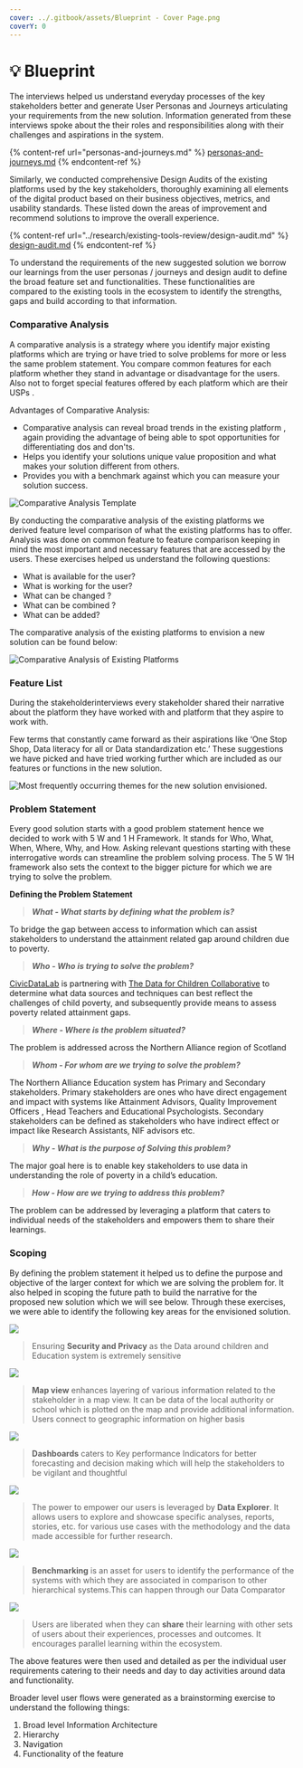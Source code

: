 ```yaml
---
cover: ../.gitbook/assets/Blueprint - Cover Page.png
coverY: 0
---
```


# 💡 Blueprint

The interviews helped us understand everyday processes of the key stakeholders better and generate User Personas and Journeys articulating your requirements from the new solution. Information generated from these interviews spoke about the their roles and responsibilities along with their challenges and aspirations in the system.

{% content-ref url="personas-and-journeys.md" %}
[personas-and-journeys.md](personas-and-journeys.md)
{% endcontent-ref %}

Similarly, we conducted comprehensive Design Audits of the existing platforms used by the key stakeholders, thoroughly examining all elements of the digital product based on their business objectives, metrics, and usability standards. These listed down the areas of improvement and recommend solutions to improve the overall experience.

{% content-ref url="../research/existing-tools-review/design-audit.md" %}
[design-audit.md](../research/existing-tools-review/design-audit.md)
{% endcontent-ref %}

To understand the requirements of the new suggested solution we borrow our learnings from the user personas / journeys and design audit to define the broad feature set and functionalities. These functionalities are compared to the existing tools in the ecosystem to identify the strengths, gaps and build according to that information.

### **Comparative Analysis**

A comparative analysis is a strategy where you identify major existing platforms which are trying or have tried to solve problems for more or less the same problem statement. You compare common features for each platform whether they stand in advantage or disadvantage for the users. Also not to forget special features offered by each platform which are their USPs .

Advantages of Comparative Analysis:

* Comparative analysis can reveal broad trends in the existing platform , again providing the advantage of being able to spot opportunities for differentiating dos and don'ts.
* Helps you identify your solutions unique value proposition and what makes your solution different from others.
* Provides you with a benchmark against which you can measure your solution success.

![Comparative Analysis Template](https://lh5.googleusercontent.com/GWz0sdX2C\_TyKZYrTziJCskESscgvtSz6tkk7RZfqR0\_ezhlKeXgtsn2JfwifUDLee55p0gBGNXV53W\_T4-JPkwuKC0sBro1z5KLLoNNAVCYiqX4e0QHMt4wLrLmgthAHUY29F0)

By conducting the comparative analysis of the existing platforms we derived feature level comparison of what the existing platforms has to offer. Analysis was done on common feature to feature comparison keeping in mind the most important and necessary features that are accessed by the users. These exercises helped us understand the following questions:

* What is available for the user?
* What is working for the user?
* What can be changed ?
* What can be combined ?
* What can be added?

The comparative analysis of the existing platforms to envision a new solution can be found below:

![Comparative Analysis of Existing Platforms](../.gitbook/assets/comparative-analysis.png)

### Feature List

During the stakeholderinterviews every stakeholder shared their narrative about the platform they have worked with and platform that they aspire to work with.&#x20;

Few terms that constantly came forward as their aspirations like ‘One Stop Shop, Data literacy for all or Data standardization etc.’ These suggestions we have picked and have tried working further which are included as our features or functions in the new solution.

![Most frequently occurring themes for the new solution envisioned.](https://lh3.googleusercontent.com/d5usXpkHRdlJg06JhcWVF-nLyTWUM8OPbLsFq0oVMHFIa32hmAnnWDsk42FGd-JQBDxVMMt4cKuecak\_4iJQmyBgVFmw9F62wKiG7PmsMKpN3DQ6-4wDDfCJmxOXOk0LeBrEWCU)

### Problem Statement

Every good solution starts with a good problem statement hence we decided to work with 5 W and 1 H Framework. It stands for Who, What, When, Where, Why, and How. Asking relevant questions starting with these interrogative words can streamline the problem solving process. The 5 W 1H framework also sets the context to the bigger picture for which we are trying to solve the problem.

**Defining the Problem Statement**

> _**What - What starts by defining what the problem is?**_&#x20;

To bridge the gap between access to information which can assist stakeholders to understand the attainment related gap around children due to poverty.

> _**Who - Who is trying to solve the problem?**_&#x20;

[CivicDataLab](https://civicdatalab.in) is partnering with [The Data for Children Collaborative](https://www.dataforchildrencollaborative.com) to determine what data sources and techniques can best reflect the challenges of child poverty, and subsequently provide means to assess poverty related attainment gaps.

> _**Where - Where is the problem situated?**_&#x20;

The problem is addressed across the Northern Alliance region of Scotland

> _**Whom - For whom are we trying to solve the problem?**_&#x20;

The Northern Alliance Education system has Primary and Secondary stakeholders. Primary stakeholders are ones who have direct engagement and impact with systems like Attainment Advisors, Quality Improvement Officers , Head Teachers and Educational Psychologists. Secondary stakeholders can be defined as stakeholders who have indirect effect or impact like Research Assistants, NIF advisors etc.

> _**Why - What is the purpose of Solving this problem?**_

The major goal here is to enable key stakeholders to use data in understanding the role of poverty in a child’s education.

> _**How - How are we trying to address this problem?**_

The problem can be addressed by leveraging a platform that caters to individual needs of the stakeholders and empowers them to share their learnings.

### Scoping

By defining the problem statement it helped us to define the purpose and objective of the larger context for which we are solving the problem for. It also helped in scoping the future path to build the narrative for the proposed new solution which we will see below. Through these exercises, we were able to identify the following key areas for the envisioned solution.

![](https://lh4.googleusercontent.com/kPXv7uj3Ab0nJdZOvYizk\_nqmMAQxUGG4tWkdDj3T7C52yvg3PK5b1hmaW5xUgD9pN82MiDy3jyqtXBLRBDNmagXJ-tMOUzBSAHzzRaTbb4jpnJ\_dUkg5tIP3nTrgw)

> Ensuring **Security and Privacy** as the Data around children and Education system is extremely sensitive

![](https://lh6.googleusercontent.com/OpsLtLLXpVlSRPSYbF4egV5DWEgY1YZnuGQSEuD5VVzwMwVw7dEPXM3t\_8-h4ja--FP0Z5WOZ--KZlRcv\_7DDgeUC16AQ2QOwAjlfxox37lYfvat2uloxxtupaVtHQ)

> **Map view** enhances layering of various information related to the stakeholder in a map view. It can be data of the local authority or school which is plotted on the map and provide additional information. Users connect to geographic information on higher basis

![](https://lh4.googleusercontent.com/2SGPD8WUrks4ayNDpc9YCvIVOAOfzMDWYL0V4qmJHn\_d1LFTptgSrV0duoX0lzeCY59bbxkBf4mNVEZM2\_wHemKMz2HVFzQlA5E-DBAu99rRgGS0owAC64lTUaTLnw)

> **Dashboards** caters to Key performance Indicators for better forecasting and decision making which will help the stakeholders to be vigilant and thoughtful

![](https://lh6.googleusercontent.com/6FZm9bb84llCK3EqOUPGrgSypqVXt3z98WnRNVqWrIkOQe2EnVZfQeuIYU4kL\_yKF5kn8qc6rklS1nXl2r\_t7tIG4tp76KYECErX0qXHW3uyX8yhhuqLxoEiEuG0AA)

> The power to empower our users is leveraged by **Data Explorer**. It allows users to explore and showcase specific analyses, reports, stories, etc. for various use cases with the methodology and the data made accessible for further research.

![](https://lh4.googleusercontent.com/O9L5cdQIbuue0fyIKHLdq\_HTiO2YGAftUH5T4HD4HT-Ev0kJ\_Kpqk\_aclxIu9BaXqbjPial-cMKv6L1gXMZEGPkV7dDvhLnnQhE503CpPnxKAB0sbuMYc8qHG\_BWjA)

> **Benchmarking** is an asset for users to identify the performance of the systems with which they are associated in comparison to other hierarchical systems.This can happen through our Data Comparator

![](https://lh4.googleusercontent.com/mV22VijKE2imc5W5s8t5dG83WMA8yHedfQaWw0MmwlAV\_A8-LF0BSihkeOhlHfUhyfLUVlLv5EcpiDJ\_R5dgKm2mRmjtRXAhnQih\_1ZaYnh8Prh\_xXMem8ckuesKKw)

> Users are liberated when they can **share** their learning with other sets of users about their experiences, processes and outcomes. It encourages parallel learning within the ecosystem.

The above features were then used and detailed as per the individual user requirements catering to their needs and day to day activities around data and functionality.

Broader level user flows were generated as a brainstorming exercise to understand the following things:

1. Broad level Information Architecture
2. Hierarchy
3. Navigation
4. Functionality of the feature
